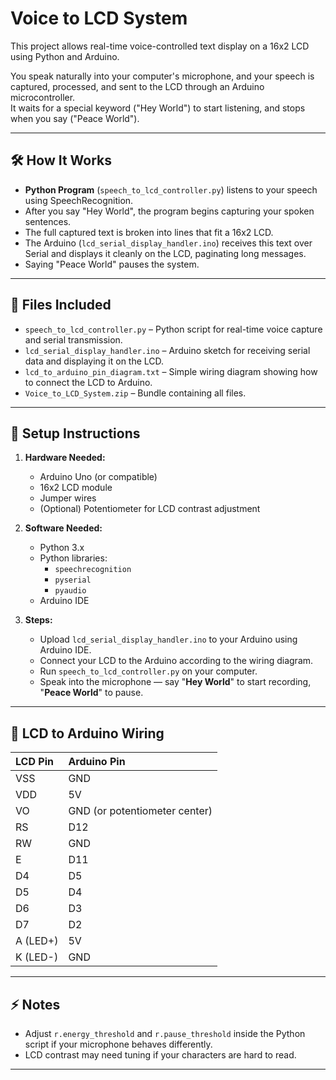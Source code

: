 # Voice to LCD System

This project allows real-time voice-controlled text display on a 16x2 LCD using Python and Arduino.

You speak naturally into your computer's microphone, and your speech is captured, processed, and sent to the LCD through an Arduino microcontroller.  
It waits for a special keyword ("Hey World") to start listening, and stops when you say ("Peace World").

---

## 🛠 How It Works

- **Python Program** (`speech_to_lcd_controller.py`) listens to your speech using SpeechRecognition.
- After you say "Hey World", the program begins capturing your spoken sentences.
- The full captured text is broken into lines that fit a 16x2 LCD.
- The Arduino (`lcd_serial_display_handler.ino`) receives this text over Serial and displays it cleanly on the LCD, paginating long messages.
- Saying "Peace World" pauses the system.

---

## 📂 Files Included

- `speech_to_lcd_controller.py` – Python script for real-time voice capture and serial transmission.
- `lcd_serial_display_handler.ino` – Arduino sketch for receiving serial data and displaying it on the LCD.
- `lcd_to_arduino_pin_diagram.txt` – Simple wiring diagram showing how to connect the LCD to Arduino.
- `Voice_to_LCD_System.zip` – Bundle containing all files.

---

## 🔧 Setup Instructions

1. **Hardware Needed:**
   - Arduino Uno (or compatible)
   - 16x2 LCD module
   - Jumper wires
   - (Optional) Potentiometer for LCD contrast adjustment

2. **Software Needed:**
   - Python 3.x
   - Python libraries:
     - `speechrecognition`
     - `pyserial`
     - `pyaudio`
   - Arduino IDE

3. **Steps:**
   - Upload `lcd_serial_display_handler.ino` to your Arduino using Arduino IDE.
   - Connect your LCD to the Arduino according to the wiring diagram.
   - Run `speech_to_lcd_controller.py` on your computer.
   - Speak into the microphone — say "**Hey World**" to start recording, "**Peace World**" to pause.

---

## 🔌 LCD to Arduino Wiring

| LCD Pin | Arduino Pin |
|:--------|:------------|
| VSS     | GND |
| VDD     | 5V |
| VO      | GND (or potentiometer center) |
| RS      | D12 |
| RW      | GND |
| E       | D11 |
| D4      | D5 |
| D5      | D4 |
| D6      | D3 |
| D7      | D2 |
| A (LED+) | 5V |
| K (LED-) | GND |

---

## ⚡ Notes

- Adjust `r.energy_threshold` and `r.pause_threshold` inside the Python script if your microphone behaves differently.
- LCD contrast may need tuning if your characters are hard to read.

---
